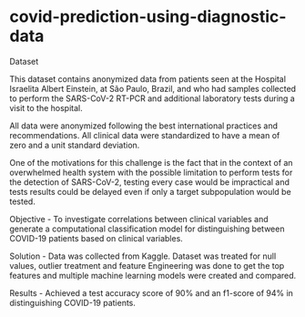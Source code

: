 # covid-prediction-using-diagnostic-data

Dataset

This dataset contains anonymized data from patients seen at the Hospital Israelita Albert Einstein, at São Paulo, Brazil, and who had samples collected to perform the SARS-CoV-2 RT-PCR and additional laboratory tests during a visit to the hospital.

All data were anonymized following the best international practices and recommendations. All clinical data were standardized to have a mean of zero and a unit standard deviation.

One of the motivations for this challenge is the fact that in the context of an overwhelmed health system with the possible limitation to perform tests for the detection of SARS-CoV-2, testing every case would be impractical and tests results could be delayed even if only a target subpopulation would be tested.

Objective - To investigate correlations between clinical variables and generate a computational classification model for distinguishing between COVID-19 patients based on clinical variables.

Solution - Data was collected from Kaggle. Dataset was treated for null values, outlier treatment and feature Engineering was done to get the top features and multiple machine learning models were created and compared.

Results -  Achieved a  test accuracy score of 90% and an f1-score of 94% in distinguishing COVID-19 patients.




